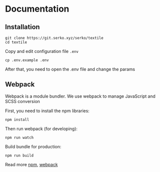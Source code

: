 # Documentation
## Installation

    git clone https://git.serko.xyz/serko/textile
    cd textile
    
Copy and edit configuration file `.env`
    
    cp .env.example .env
    
After that, you need to open the .env file and change the params


## Webpack

Webpack is a module bundler. 
We use webpack to manage JavaScript and SCSS conversion

First, you need to install the npm libraries:

    npm install
    
Then run webpack (for developing):

    npm run watch
    
    
Build bundle for production:

    npm run build


Read more [npm](https://www.npmjs.com/), [webpack](https://webpack.github.io/)
    
